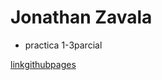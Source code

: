 # Jonathan Zavala

- practica 1-3parcial

[linkgithubpages](https://zniver4.github.io/htmlycss/#top)